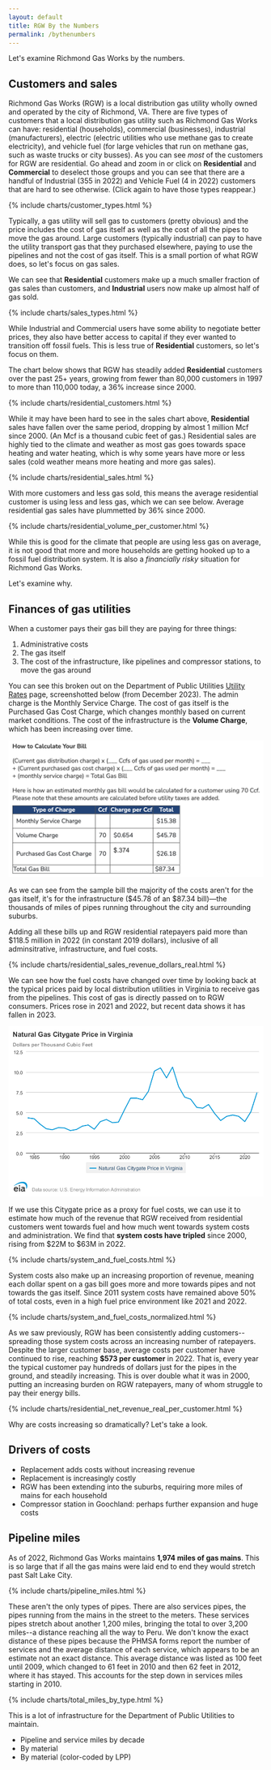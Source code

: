 ```yaml
---
layout: default
title: RGW By the Numbers
permalink: /bythenumbers
---
```

Let's examine Richmond Gas Works by the numbers.



## Customers and sales
Richmond Gas Works (RGW) is a local distribution gas utility wholly owned and operated by the city of Richmond, VA. There are five types of customers that a local distribution gas utility such as Richmond Gas Works can have: residential (households), commercial (businesses), industrial (manufacturers), electric (electric utilities who use methane gas to create electricity), and vehicle fuel (for large vehicles that run on methane gas, such as waste trucks or city busses). As you can see *most* of the customers for RGW are residential. Go ahead and zoom in or click on **Residential** and **Commercial** to deselect those groups and you can see that there are a handful of Industrial (355 in 2022) and Vehicle Fuel (4 in 2022) customers that are hard to see otherwise. (Click again to have those types reappear.)

{% include charts/customer_types.html %}

Typically, a gas utility will sell gas to customers (pretty obvious) and the price includes the cost of gas itself as well as the cost of all the pipes to move the gas around. Large customers (typically industrial) can pay to have the utility transport gas that they purchased elsewhere, paying to use the pipelines and not the cost of gas itself. This is a small portion of what RGW does, so let's focus on gas sales. 

We can see that **Residential** customers make up a much smaller fraction of gas sales than customers, and **Industrial** users now make up almost half of gas sold.

{% include charts/sales_types.html %}

While Industrial and Commercial users have some ability to negotiate better prices, they also have better access to capital if they ever wanted to transition off fossil fuels. This is less true of **Residential** customers, so let's focus on them.

The chart below shows that RGW has steadily added **Residential** customers over the past 25+ years, growing from fewer than 80,000 customers in 1997 to more than 110,000 today, a 36% increase since 2000.

{% include charts/residential_customers.html %}

While it may have been hard to see in the sales chart above, **Residential** sales have fallen over the same period, dropping by almost 1 million Mcf since 2000. (An Mcf is a thousand cubic feet of gas.) Residential sales are highly tied to the climate and weather as most gas goes towards space heating and water heating, which is why some years have more or less sales (cold weather means more heating and more gas sales).

{% include charts/residential_sales.html %}

With more customers and less gas sold, this means the average residential customer is using less and less gas, which we can see below. Average residential gas sales have plummetted by 36% since 2000.

{% include charts/residential_volume_per_customer.html %}

While this is good for the climate that people are using less gas on average, it is not good that more and more households are getting hooked up to a fossil fuel distribution system. It is also a _financially risky_ situation for Richmond Gas Works.

Let's examine why.

## Finances of gas utilities

When a customer pays their gas bill they are paying for three things:
1. Administrative costs
1. The gas itself
1. The cost of the infrastructure, like pipelines and compressor stations, to move the gas around

You can see this broken out on the Department of Public Utilities [Utility Rates][utility_rates] page, screenshotted below (from December 2023). The admin charge is the Monthly Service Charge. The cost of gas itself is the Purchased Gas Cost Charge, which changes monthly based on current market conditions. The cost of the infrastructure is the **Volume Charge**, which has been increasing over time.

![RGW Utility Rates](assets/rgw_gas_rates.png)

As we can see from the sample bill the majority of the costs aren't for the gas itself, it's for the infrastructure ($45.78 of an $87.34 bill)—the thousands of miles of pipes running throughout the city and surrounding suburbs.

Adding all these bills up and RGW residential ratepayers paid more than $118.5 million in 2022 (in constant 2019 dollars), inclusive of all adminsitrative, infrastructure, and fuel costs.

{% include charts/residential_sales_revenue_dollars_real.html %}

We can see how the fuel costs have changed over time by looking back at the typical prices paid by local distribution utilities in Virginia to receive gas from the pipelines. This cost of gas is directly passed on to RGW consumers. Prices rose in 2021 and 2022, but recent data shows it has fallen in 2023. 

![Virginia Citygate price][VA citygate price]

If we use this Citygate price as a proxy for fuel costs, we can use it to estimate how much of the revenue that RGW received from residential customers went towards fuel and how much went towards system costs and administration. We find that **system costs have tripled** since 2000, rising from $22M to $63M in 2022. 

{% include charts/system_and_fuel_costs.html %}

System costs also make up an increasing proportion of revenue, meaning each dollar spent on a gas bill goes more and more towards pipes and not towards the gas itself. Since 2011 system costs have remained above 50% of total costs, even in a high fuel price environment like 2021 and 2022. 

{% include charts/system_and_fuel_costs_normalized.html %}

As we saw previously, RGW has been consistently adding customers--spreading those system costs across an increasing number of ratepayers. Despite the larger customer base, average costs per customer have continued to rise, reaching **$573 per customer** in 2022. That is, every year the typical customer pay hundreds of dollars just for the pipes in the ground, and steadily increasing. This is over double what it was in 2000, putting an increasing burden on RGW ratepayers, many of whom struggle to pay their energy bills.

{% include charts/residential_net_revenue_real_per_customer.html %}

Why are costs increasing so dramatically? Let's take a look.

## Drivers of costs

* Replacement adds costs without increasing revenue
* Replacement is increasingly costly
* RGW has been extending into the suburbs, requiring more miles of mains for each household
* Compressor station in Goochland: perhaps further expansion and huge costs

## Pipeline miles

As of 2022, Richmond Gas Works maintains **1,974 miles of gas mains**. This is so large that if all the gas mains were laid end to end they would stretch past Salt Lake City. 

{% include charts/pipeline_miles.html %}

These aren't the only types of pipes. There are also services pipes, the pipes running from the mains in the street to the meters. These services pipes stretch about another 1,200 miles, bringing the total to over 3,200 miles--a distance reaching all the way to Peru. We don't know the exact distance of these pipes because the PHMSA forms report the number of services and the average distance of each service, which appears to be an estimate not an exact distance. This average distance was listed as 100 feet until 2009, which changed to 61 feet in 2010 and then 62 feet in 2012, where it has stayed. This accounts for the step down in services miles starting in 2010.

{% include charts/total_miles_by_type.html %}

This is a lot of infrastructure for the Department of Public Utilities to maintain.

* Pipeline and service miles by decade
* By material
* By material (color-coded by LPP)

[utility_rates]: https://www.rva.gov/public-utilities/utility-rates
[VA citygate price]: assets/va_citygate.png